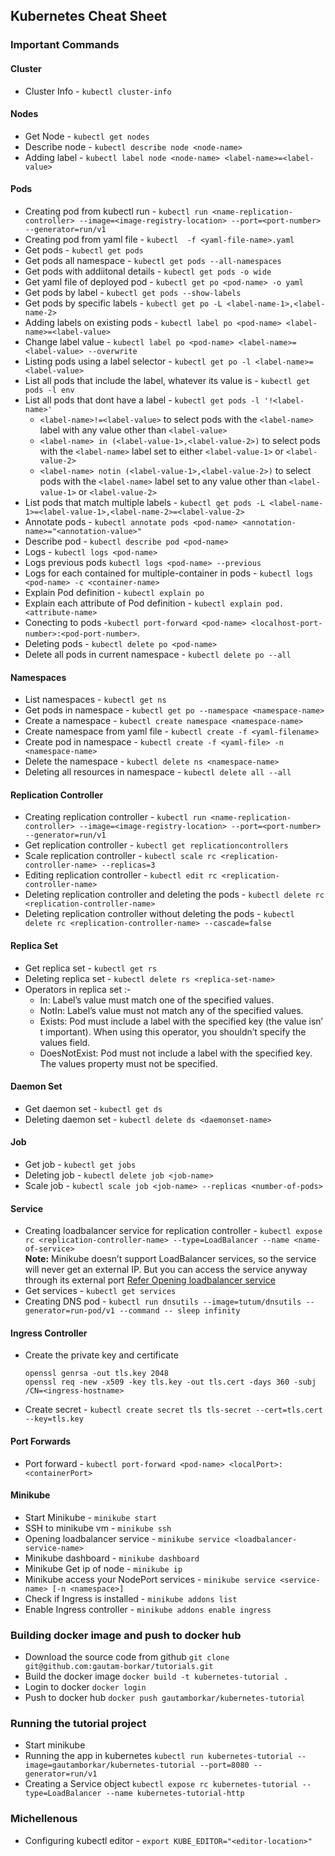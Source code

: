 ## Kubernetes Cheat Sheet
### Important Commands
#### Cluster
- Cluster Info - `kubectl cluster-info`

#### Nodes
- Get Node - `kubectl get nodes`
- Describe node - `kubectl describe node <node-name>`
- Adding label - `kubectl label node <node-name> <label-name>=<label-value>`

#### Pods
- Creating pod from kubectl run - `kubectl run <name-replication-controller> --image=<image-registry-location> --port=<port-number> --generator=run/v1`
- Creating pod from yaml file - `kubectl 
-f <yaml-file-name>.yaml`
- Get pods - `kubectl get pods`
- Get pods all namespace - `kubectl get pods --all-namespaces`
- Get pods with addiitonal details - `kubectl get pods -o wide`
- Get yaml file of deployed pod - `kubectl get po <pod-name> -o yaml`
- Get pods by label - `kubectl get pods --show-labels`
- Get pods by specific labels - `kubectl get po -L <label-name-1>,<label-name-2>`
- Adding labels on existing pods - `kubectl label po <pod-name> <label-name>=<label-value>`
- Change label value - `kubectl label po <pod-name> <label-name>=<label-value> --overwrite`
- Listing pods using a label selector - `kubectl get po -l <label-name>=<label-value>`
- List all pods that include the label, whatever its value is - `kubectl get pods -l env`
- List all pods that dont have a label - `kubectl get pods -l '!<label-name>'`
   - `<label-name>!=<label-value>` to select pods with the `<label-name>` label with any value other than `<label-value>`
   - `<label-name> in (<label-value-1>,<label-value-2>)` to select pods with the `<label-name>` label set to either `<label-value-1>` or `<label-value-2>`
   - `<label-name> notin (<label-value-1>,<label-value-2>)` to select pods with the `<label-name>` label set to any value other than `<label-value-1>` or `<label-value-2>`
- List pods that match multiple labels - `kubectl get pods -L <label-name-1>=<label-value-1>,<label-name-2>=<label-value-2>`
- Annotate pods - `kubectl annotate pods <pod-name> <annotation-name>="<annotation-value>"`
- Describe pod - `kubectl describe pod <pod-name>`
- Logs - `kubectl logs <pod-name>`
- Logs previous pods `kubectl logs <pod-name> --previous`
- Logs for each contained for multiple-container in pods - `kubectl logs <pod-name> -c <container-name>`
- Explain Pod definition - `kubectl explain po`
- Explain each attribute of Pod definition - `kubectl explain pod.<attribute-name>`
- Conecting to pods -`kubectl port-forward <pod-name> <localhost-port-number>:<pod-port-number>`.
- Deleting pods - `kubectl delete po <pod-name>`
- Delete all pods in current namespace - `kubectl delete po --all`

#### Namespaces
- List namespaces - `kubectl get ns`
- Get pods in namespace - `kubectl get po --namespace <namespace-name>`
- Create a namespace - `kubectl create namespace <namespace-name>`
- Create namespace from yaml file - `kubectl create -f <yaml-filename>`
- Create pod in namespace - `kubectl create -f <yaml-file> -n <namespace-name>`
- Delete the namespace - `kubectl delete ns <namespace-name>`
- Deleting all resources in namespace - `kubectl delete all --all`

#### Replication Controller
- Creating replication controller - `kubectl run <name-replication-controller> --image=<image-registry-location> --port=<port-number> --generator=run/v1`
- Get replication controller - `kubectl get replicationcontrollers`
- Scale replication controller - `kubectl scale rc <replication-controller-name> --replicas=3`
- Editing replication controller - `kubectl edit rc <replication-controller-name>`
- Deleting replication controller and deleting the pods - `kubectl delete rc <replication-controller-name>`
- Deleting replication controller without deleting the pods - `kubectl delete rc <replication-controller-name> --cascade=false`

#### Replica Set
- Get replica set - `kubectl get rs`
- Deleting replica set - `kubectl delete rs <replica-set-name>`
- Operators in replica set :-
   - In: Label’s value must match one of the specified values.
   - NotIn: Label’s value must not match any of the specified values.
   - Exists: Pod must include a label with the specified key (the value isn’
   t important). When using this operator, you shouldn’t specify the values field.
   - DoesNotExist: Pod must not include a label with the specified key. The values property must not be specified.

#### Daemon Set
- Get daemon set - `kubectl get ds`
- Deleting daemon set - `kubectl delete ds <daemonset-name>`

#### Job
- Get job - `kubectl get jobs`
- Deleting job - `kubectl delete job <job-name>`
- Scale job - `kubectl scale job <job-name> --replicas <number-of-pods>`

#### Service
- Creating loadbalancer service for replication controller - `kubectl expose rc <replication-controller-name> --type=LoadBalancer --name <name-of-service>` <BR>
  **Note:** Minikube doesn’t support LoadBalancer services, so the service will never get an external IP. But you can access the service anyway through its external port  [Refer Opening loadbalancer service](https://github.com/gautam-borkar/tutorials/blob/master/kubernetes/README.md#minikube)<BR>
- Get services - `kubectl get services`
- Creating DNS pod - `kubectl run dnsutils --image=tutum/dnsutils --generator=run-pod/v1 --command -- sleep infinity`

#### Ingress Controller
- Create the private key and certificate 
   ```
   openssl genrsa -out tls.key 2048
   openssl req -new -x509 -key tls.key -out tls.cert -days 360 -subj /CN=<ingress-hostname>
   ```
- Create secret - `kubectl create secret tls tls-secret --cert=tls.cert --key=tls.key`

#### Port Forwards
- Port forward - `kubectl port-forward <pod-name> <localPort>:<containerPort>`

#### Minikube
- Start Minikube - `minikube start`
- SSH to minikube vm - `minikube ssh`
- Opening loadbalancer service - `minikube service <loadbalancer-service-name>`
- Minikube dashboard - `minikube dashboard`
- Minikube Get ip of node - `minikube ip`
- Minikube access your NodePort services - `minikube service <service-name> [-n <namespace>]`
- Check if Ingress is installed - `minikube addons list`
- Enable Ingress controller - `minikube addons enable ingress`

### Building docker image and push to docker hub
- Download the source code from github
  `git clone git@github.com:gautam-borkar/tutorials.git`
- Build the docker image
  `docker build -t kubernetes-tutorial .`
- Login to docker
  `docker login`
- Push to docker hub
  `docker push gautamborkar/kubernetes-tutorial`
  
### Running the tutorial project
- Start minikube
- Running the app in kubernetes
  `kubectl run kubernetes-tutorial --image=gautamborkar/kubernetes-tutorial --port=8080 --generator=run/v1`
- Creating a Service object 
  `kubectl expose rc kubernetes-tutorial --type=LoadBalancer --name kubernetes-tutorial-http`
  
### Michellenous 
- Configuring kubectl editor - `export KUBE_EDITOR="<editor-location>"`
